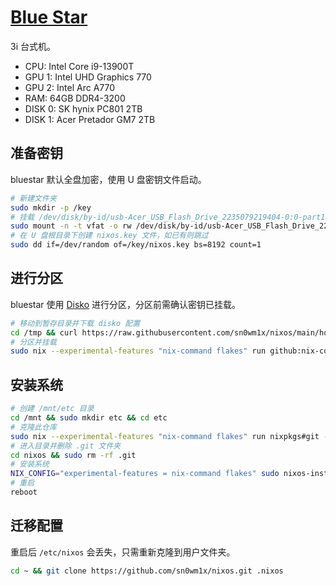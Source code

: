 # [Blue Star](https://youtu.be/sK92X82T3Sk)

3i 台式机。

- CPU: Intel Core i9-13900T
- GPU 1: Intel UHD Graphics 770
- GPU 2: Intel Arc A770
- RAM: 64GB DDR4-3200
- DISK 0: SK hynix PC801 2TB
- DISK 1: Acer Pretador GM7 2TB

## 准备密钥

bluestar 默认全盘加密，使用 U 盘密钥文件启动。

```bash
# 新建文件夹
sudo mkdir -p /key
# 挂载 /dev/disk/by-id/usb-Acer_USB_Flash_Drive_2235079219404-0:0-part1
sudo mount -n -t vfat -o rw /dev/disk/by-id/usb-Acer_USB_Flash_Drive_2235079219404-0:0-part1 /key
# 在 U 盘根目录下创建 nixos.key 文件，如已有则跳过
sudo dd if=/dev/random of=/key/nixos.key bs=8192 count=1
```

## 进行分区

bluestar 使用 [Disko](https://github.com/nix-community/disko) 进行分区，分区前需确认密钥已挂载。

```bash
# 移动到暂存目录并下载 disko 配置
cd /tmp && curl https://raw.githubusercontent.com/sn0wm1x/nixos/main/hosts/bluestar/disko.nix -o /tmp/disko.nix
# 分区并挂载
sudo nix --experimental-features "nix-command flakes" run github:nix-community/disko -- --mode disko /tmp/disko.nix
```

## 安装系统

```bash
# 创建 /mnt/etc 目录
cd /mnt && sudo mkdir etc && cd etc
# 克隆此仓库
sudo nix --experimental-features "nix-command flakes" run nixpkgs#git -- clone https://github.com/sn0wm1x/nixos.git
# 进入目录并删除 .git 文件夹
cd nixos && sudo rm -rf .git
# 安装系统
NIX_CONFIG="experimental-features = nix-command flakes" sudo nixos-install --no-root-passwd --flake .#bluestar
# 重启
reboot
```

## 迁移配置

重启后 `/etc/nixos` 会丢失，只需重新克隆到用户文件夹。 

```bash
cd ~ && git clone https://github.com/sn0wm1x/nixos.git .nixos
```

